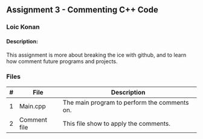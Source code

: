 ## Assignment 3 - Commenting C++ Code
### Loic Konan
#### Description:
This assignment is more about breaking the ice with github, and to learn how comment future programs and projects.

### Files

|   #   | File            | Description                                  |
| :---: | --------------- | -------------------------------------------- |
|   1   | Main.cpp        | The main program to perform the comments on. |
|   2   | Comment file    | This file show to apply the comments.        |
